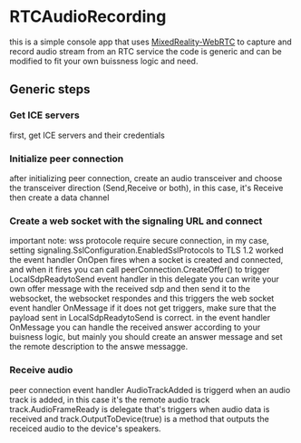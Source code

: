 # RTCAudioRecording
this is a simple console app that uses [MixedReality-WebRTC](https://github.com/microsoft/MixedReality-WebRTC) to capture and record audio stream from an RTC service
the code is generic and can be modified to fit your own buissness logic and need.

## Generic steps
### Get ICE servers
first, get ICE servers and their credentials
### Initialize peer connection
after initializing peer connection, create an audio transceiver and choose the transceiver direction (Send,Receive or both), in this case, it's Receive
then create a data channel
### Create a web socket with the signaling URL and connect
important note: wss protocole require secure connection, in my case, setting signaling.SslConfiguration.EnabledSslProtocols to TLS 1.2 worked
the event handler OnOpen fires when a socket is created and connected, and when it fires you can call peerConnection.CreateOffer() to trigger LocalSdpReadytoSend event handler
in this delegate you can write your own offer message with the received sdp and then send it to the websocket, the websocket respondes and this triggers the web socket event handler OnMessage
if it does not get triggers, make sure that the payload sent in LocalSdpReadytoSend is correct.
in the event handler OnMessage you can handle the received answer according to your buisness logic, but mainly you should create an answer message and set the remote description to the answe messagge.
### Receive audio
peer connection event handler AudioTrackAdded is triggerd when an audio track is added, in this case it's the remote audio track
track.AudioFrameReady is delegate that's triggers when audio data is received
and track.OutputToDevice(true) is a method that outputs the receiced audio to the device's speakers.





